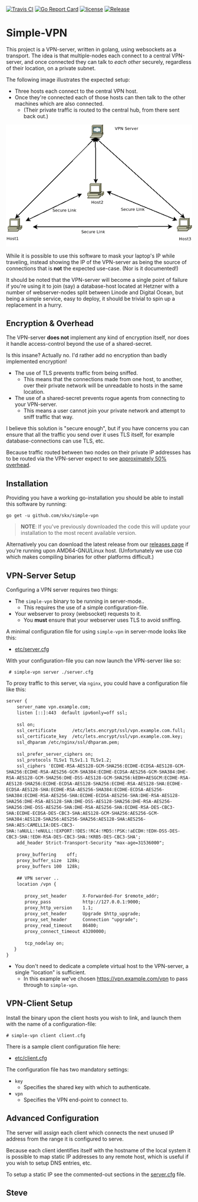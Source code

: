 [![Travis CI](https://img.shields.io/travis/skx/simple-vpn/master.svg?style=flat-square)](https://travis-ci.org/skx/simple-vpn)
[![Go Report Card](https://goreportcard.com/badge/github.com/skx/simple-vpn)](https://goreportcard.com/report/github.com/skx/simple-vpn)
[![license](https://img.shields.io/github/license/skx/simple-vpn.svg)](https://github.com/skx/simple-vpn/blob/master/LICENSE)
[![Release](https://img.shields.io/github/release/skx/simple-vpn.svg)](https://github.com/skx/simple-vpn/releases/latest)

# Simple-VPN

This project is a VPN-server, written in golang, using websockets as a transport.  The idea is that multiple-nodes each connect to a central VPN-server, and once connected they can talk to _each other_ securely, regardless of their location, on a private subnet.

The following image illustrates the expected setup:

* Three hosts each connect to the central VPN host.
* Once they're connected each of those hosts can then talk to the other machines which are also connected.
  * (Their private traffic is routed to the central hub, from there sent back out.)

![Screenshot](_media/vpn.png)

While it is possible to use this software to mask your laptop's IP while traveling, instead showing the IP of the VPN-server as being the source of connections that is __not__ the expected use-case.  (Nor is it documented!)

It should be noted that the VPN-server will become a single point of failure if you're using it to join (say) a database-host located at Hetzner with a number of webserver-nodes split between Linode and Digital Ocean, but being a simple service, easy to deploy, it should be trivial to spin up a replacement in a hurry.


## Encryption & Overhead

The VPN-server __does not__ implement any kind of encryption itself, nor does it handle access-control beyond the use of a shared-secret.

Is this insane?  Actually no.  I'd rather add no encryption than badly implemented encryption!

* The use of TLS prevents traffic from being sniffed.
  * This means that the connections made from one host, to another, over their private network will be unreadable to hosts in the same location.
* The use of a shared-secret prevents rogue agents from connecting to your VPN-server.
  * This means a user cannot join your private network and attempt to sniff traffic that way.

I believe this solution is "secure enough", but if you have concerns you can ensure that all the traffic you send over it uses TLS itself, for example database-connections can use TLS, etc.

Because traffic routed between two nodes on their private IP addresses has to be routed via the VPN-server expect to see [approximately 50% overhead](https://github.com/skx/simple-vpn/issues/9).


## Installation

Providing you have a working go-installation you should be able to install this software by running:

    go get -u github.com/skx/simple-vpn

> **NOTE**: If you've previously downloaded the code this will update your installation to the most recent available version.

Alternatively you can download the latest release from our [releases page](https://github.com/skx/simple-vpn/releases/) if you're running upon AMD64-GNU/Linux host.  (Unfortunately we use `CGO` which makes compiling binaries for other platforms difficult.)



## VPN-Server Setup

Configuring a VPN server requires two things:

* The `simple-vpn` binary to be running in server-mode..
  * This requires the use of a simple configuration-file.
* Your webserver to proxy (websocket) requests to it.
  * You __must__ ensure that your webserver uses TLS to avoid sniffing.

A minimal configuration file for using `simple-vpn` in server-mode looks like this:

* [etc/server.cfg](etc/server.cfg)

With your configuration-file you can now launch the VPN-server like so:

     # simple-vpn server ./server.cfg

To proxy traffic to this server, via `nginx`, you could have a configuration file like this:

    server {
        server_name vpn.example.com;
        listen [::]:443  default ipv6only=off ssl;

        ssl on;
        ssl_certificate      /etc/lets.encrypt/ssl/vpn.example.com.full;
        ssl_certificate_key  /etc/lets.encrypt/ssl/vpn.example.com.key;
        ssl_dhparam /etc/nginx/ssl/dhparam.pem;

        ssl_prefer_server_ciphers on;
        ssl_protocols TLSv1 TLSv1.1 TLSv1.2;
        ssl_ciphers 'ECDHE-RSA-AES128-GCM-SHA256:ECDHE-ECDSA-AES128-GCM-SHA256:ECDHE-RSA-AES256-GCM-SHA384:ECDHE-ECDSA-AES256-GCM-SHA384:DHE-RSA-AES128-GCM-SHA256:DHE-DSS-AES128-GCM-SHA256:kEDH+AESGCM:ECDHE-RSA-AES128-SHA256:ECDHE-ECDSA-AES128-SHA256:ECDHE-RSA-AES128-SHA:ECDHE-ECDSA-AES128-SHA:ECDHE-RSA-AES256-SHA384:ECDHE-ECDSA-AES256-SHA384:ECDHE-RSA-AES256-SHA:ECDHE-ECDSA-AES256-SHA:DHE-RSA-AES128-SHA256:DHE-RSA-AES128-SHA:DHE-DSS-AES128-SHA256:DHE-RSA-AES256-SHA256:DHE-DSS-AES256-SHA:DHE-RSA-AES256-SHA:ECDHE-RSA-DES-CBC3-SHA:ECDHE-ECDSA-DES-CBC3-SHA:AES128-GCM-SHA256:AES256-GCM-SHA384:AES128-SHA256:AES256-SHA256:AES128-SHA:AES256-SHA:AES:CAMELLIA:DES-CBC3-SHA:!aNULL:!eNULL:!EXPORT:!DES:!RC4:!MD5:!PSK:!aECDH:!EDH-DSS-DES-CBC3-SHA:!EDH-RSA-DES-CBC3-SHA:!KRB5-DES-CBC3-SHA';
        add_header Strict-Transport-Security "max-age=31536000";

        proxy_buffering    off;
        proxy_buffer_size  128k;
        proxy_buffers 100  128k;

        ## VPN server ..
        location /vpn {

           proxy_set_header      X-Forwarded-For $remote_addr;
           proxy_pass            http://127.0.0.1:9000;
           proxy_http_version    1.1;
           proxy_set_header      Upgrade $http_upgrade;
           proxy_set_header      Connection "upgrade";
           proxy_read_timeout    86400;
           proxy_connect_timeout 43200000;

           tcp_nodelay on;
       }
    }

* You don't need to dedicate a complete virtual host to the VPN-server, a single "location" is sufficient.
  * In this example we've chosen https://vpn.example.com/vpn to pass through to `simple-vpn`.


## VPN-Client Setup

Install the binary upon the client hosts you wish to link, and launch them with the name of a configuration-file:

    # simple-vpn client client.cfg

There is a sample client configuration file here:

* [etc/client.cfg](etc/client.cfg)

The configuration file has two mandatory settings:

* `key`
  * Specifies the shared key with which to authenticate.
* `vpn`
  * Specifies the VPN end-point to connect to.



## Advanced Configuration

The server will assign each client which connects the next unused IP address from the range it is configured to serve.

Because each client identifies itself with the hostname of the local system it is possible to map static IP addresses to any remote host, which is useful if you wish to setup DNS entries, etc.

To setup a static IP see the commented-out sections in the [server.cfg](etc/server.cfg) file.


Steve
--
